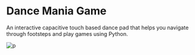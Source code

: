 # Dance Mania Game

An interactive capacitive touch based dance pad that helps you navigate through footsteps and play games using Python.


![p](https://user-images.githubusercontent.com/105040967/209373402-56f844de-edd8-41c0-86b2-2a860c372a83.jpeg)

